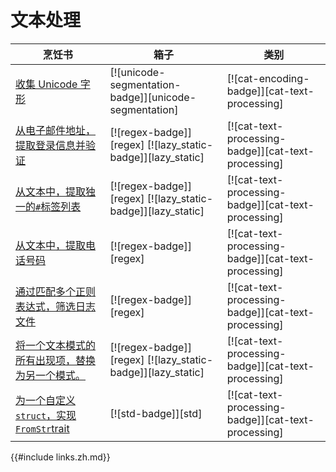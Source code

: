 # 文本处理

| 烹饪书                                                                   | 箱子                                                        | 类别                                                |
| ------------------------------------------------------------------------ | ----------------------------------------------------------- | --------------------------------------------------- |
| [收集 Unicode 字形][ex-unicode-graphemes]                                | [![unicode-segmentation-badge]][unicode-segmentation]       | [![cat-encoding-badge]][cat-text-processing]        |
| [从电子邮件地址，提取登录信息并验证][ex-verify-extract-email]            | [![regex-badge]][regex] [![lazy_static-badge]][lazy_static] | [![cat-text-processing-badge]][cat-text-processing] |
| [从文本中，提取独一的`#`标签列表][ex-extract-hashtags]                   | [![regex-badge]][regex] [![lazy_static-badge]][lazy_static] | [![cat-text-processing-badge]][cat-text-processing] |
| [从文本中，提取电话号码][ex-phone]                                       | [![regex-badge]][regex]                                     | [![cat-text-processing-badge]][cat-text-processing] |
| [通过匹配多个正则表达式，筛选日志文件][ex-regex-filter-log]              | [![regex-badge]][regex]                                     | [![cat-text-processing-badge]][cat-text-processing] |
| [将一个文本模式的所有出现项，替换为另一个模式。][ex-regex-replace-named] | [![regex-badge]][regex] [![lazy_static-badge]][lazy_static] | [![cat-text-processing-badge]][cat-text-processing] |
| [为一个自定义`struct`，实现`FromStr`trait][string_parsing-from_str]      | [![std-badge]][std]                                         | [![cat-text-processing-badge]][cat-text-processing] |

[ex-verify-extract-email]: text/regex.zh.html#verify-and-extract-login-from-an-email-address
[ex-extract-hashtags]: text/regex.zh.html#extract-a-list-of-unique-hashtags-from-a-text
[ex-phone]: text/regex.zh.html#extract-phone-numbers-from-text
[ex-regex-filter-log]: text/regex.zh.html#filter-a-log-file-by-matching-multiple-regular-expressions
[ex-regex-replace-named]: text/regex.zh.html#replace-all-occurrences-of-one-text-pattern-with-another-pattern
[ex-unicode-graphemes]: text/string_parsing.zh.html#collect-unicode-graphemes
[string_parsing-from_str]: text/string_parsing.zh.html#implement-the-fromstr-trait-for-a-custom-struct

{{#include links.zh.md}}
